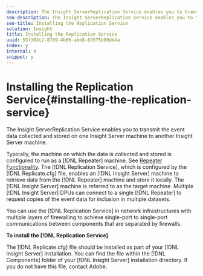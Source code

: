 ```yaml
---
description: The Insight ServerReplication Service enables you to transmit the event data collected and stored on one Insight Server machine to another Insight Server machine.
seo-description: The Insight ServerReplication Service enables you to transmit the event data collected and stored on one Insight Server machine to another Insight Server machine.
seo-title: Installing the Replication Service
solution: Insight
title: Installing the Replication Service
uuid: 55f302c2-8709-4b06-abd8-87575b00db4a
index: y
internal: n
snippet: y
---
```


# Installing the Replication Service{#installing-the-replication-service}

The Insight ServerReplication Service enables you to transmit the event data collected and stored on one Insight Server machine to another Insight Server machine.

 Typically, the machine on which the data is collected and stored is configured to run as a [!DNL Repeater] machine. See [Repeater Functionality](../../../home/c-inst-svr/c-rptr-fntly/c-rptr-fntly.md#concept-78613328ece345b2937cd6e43d7f31f2). The [!DNL Replication Service], which is configured by the [!DNL Replicate.cfg] file, enables an [!DNL Insight Server] machine to retrieve data from the [!DNL Repeater] machine and store it locally. The [!DNL Insight Server] machine is referred to as the target machine. Multiple [!DNL Insight Server] DPUs can connect to a single [!DNL Repeater] to request copies of the event data for inclusion in multiple datasets.

You can use the [!DNL Replication Service] in network infrastructures with multiple layers of firewalling to achieve single-port to single-port communications between components that are separated by firewalls.

**To install the [!DNL Replication Service]**

The [!DNL Replicate.cfg] file should be installed as part of your [!DNL Insight Server] installation. You can find the file within the [!DNL Components] folder of your [!DNL Insight Server] installation directory. If you do not have this file, contact Adobe. 
